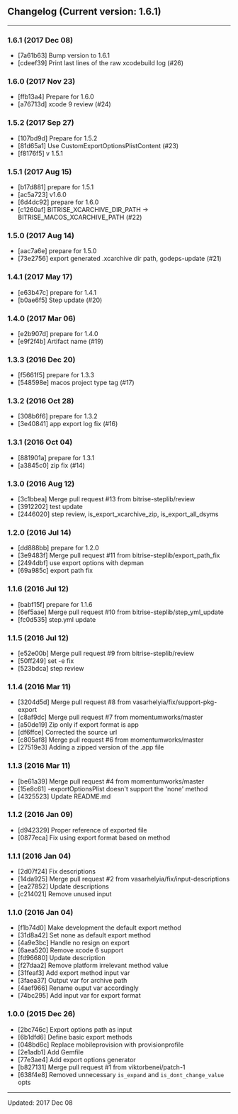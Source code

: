 ## Changelog (Current version: 1.6.1)

-----------------

### 1.6.1 (2017 Dec 08)

* [7a61b63] Bump version to 1.6.1
* [cdeef39] Print last lines of the raw xcodebuild log (#26)

### 1.6.0 (2017 Nov 23)

* [ffb13a4] Prepare for 1.6.0
* [a76713d] xcode 9 review (#24)

### 1.5.2 (2017 Sep 27)

* [107bd9d] Prepare for 1.5.2
* [81d65a1] Use CustomExportOptionsPlistContent (#23)
* [f8176f5] v 1.5.1

### 1.5.1 (2017 Aug 15)

* [b17d881] prepare for 1.5.1
* [ac5a723] v1.6.0
* [6d4dc92] prepare for 1.6.0
* [c1260af] BITRISE_XCARCHIVE_DIR_PATH -> BITRISE_MACOS_XCARCHIVE_PATH (#22)

### 1.5.0 (2017 Aug 14)

* [aac7a6e] prepare for 1.5.0
* [73e2756] export generated .xcarchive dir path, godeps-update (#21)

### 1.4.1 (2017 May 17)

* [e63b47c] prepare for 1.4.1
* [b0ae6f5] Step update (#20)

### 1.4.0 (2017 Mar 06)

* [e2b907d] prepare for 1.4.0
* [e9f2f4b] Artifact name (#19)

### 1.3.3 (2016 Dec 20)

* [f5661f5] prepare for 1.3.3
* [548598e] macos project type tag (#17)

### 1.3.2 (2016 Oct 28)

* [308b6f6] prepare for 1.3.2
* [3e40841] app export log fix (#16)

### 1.3.1 (2016 Oct 04)

* [881901a] prepare for 1.3.1
* [a3845c0] zip fix (#14)

### 1.3.0 (2016 Aug 12)

* [3c1bbea] Merge pull request #13 from bitrise-steplib/review
* [3912202] test update
* [2446020] step review, is_export_xcarchive_zip, is_export_all_dsyms

### 1.2.0 (2016 Jul 14)

* [dd888bb] prepare for 1.2.0
* [3e9483f] Merge pull request #11 from bitrise-steplib/export_path_fix
* [2494dbf] use export options with depman
* [69a985c] export path fix

### 1.1.6 (2016 Jul 12)

* [babf15f] prepare for 1.1.6
* [6ef5aae] Merge pull request #10 from bitrise-steplib/step_yml_update
* [fc0d535] step.yml update

### 1.1.5 (2016 Jul 12)

* [e52e00b] Merge pull request #9 from bitrise-steplib/review
* [50ff249] set -e fix
* [523bdca] step review

### 1.1.4 (2016 Mar 11)

* [3204d5d] Merge pull request #8 from vasarhelyia/fix/support-pkg-export
* [c8af9dc] Merge pull request #7 from momentumworks/master
* [a50de19] Zip only if export format is app
* [df6ffce] Corrected the source url
* [c805af8] Merge pull request #6 from momentumworks/master
* [27519e3] Adding a zipped version of the .app file

### 1.1.3 (2016 Mar 11)

* [be61a39] Merge pull request #4 from momentumworks/master
* [15e8c61] -exportOptionsPlist doesn't support the 'none' method
* [4325523] Update README.md

### 1.1.2 (2016 Jan 09)

* [d942329] Proper reference of exported file
* [0877eca] Fix using export format based on method

### 1.1.1 (2016 Jan 04)

* [2d07f24] Fix descriptions
* [14da925] Merge pull request #2 from vasarhelyia/fix/input-descriptions
* [ea27852] Update descriptions
* [c214021] Remove unused input

### 1.1.0 (2016 Jan 04)

* [f1b74d0] Make development the default export method
* [31d8a42] Set none as default export method
* [4a9e3bc] Handle no resign on export
* [6aea520] Remove xcode 6 support
* [fd96680] Update description
* [f27daa2] Remove platform irrelevant method value
* [31feaf3] Add export method input var
* [3faea37] Output var for archive path
* [4aef966] Rename ouput var accordingly
* [74bc295] Add input var for export format

### 1.0.0 (2015 Dec 26)

* [2bc746c] Export options path as input
* [6b1dfd6] Define basic export methods
* [048bd6c] Replace mobileprovision with provisionprofile
* [2e1adb1] Add Gemfile
* [77e3ae4] Add export options generator
* [b827131] Merge pull request #1 from viktorbenei/patch-1
* [638f4e8] Removed unnecessary `is_expand` and `is_dont_change_value` opts

-----------------

Updated: 2017 Dec 08